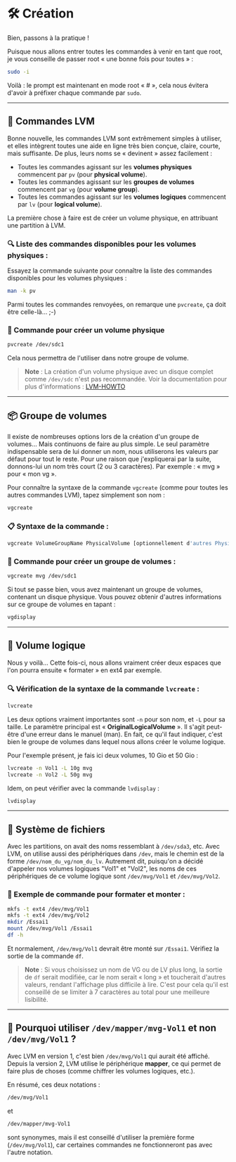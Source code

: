 # 🛠️ Création 

Bien, passons à la pratique !

Puisque nous allons entrer toutes les commandes à venir en tant que root, je vous conseille de passer root « une bonne fois pour toutes » :

```bash
sudo -i
```

Voilà : le prompt est maintenant en mode root « # », cela nous évitera d'avoir à préfixer chaque commande par `sudo`.

---

## 🔨 Commandes LVM

Bonne nouvelle, les commandes LVM sont extrêmement simples à utiliser, et elles intègrent toutes une aide en ligne très bien conçue, claire, courte, mais suffisante. De plus, leurs noms se « devinent » assez facilement :

- Toutes les commandes agissant sur les **volumes physiques** commencent par `pv` (pour **physical volume**).
- Toutes les commandes agissant sur les **groupes de volumes** commencent par `vg` (pour **volume group**).
- Toutes les commandes agissant sur les **volumes logiques** commencent par `lv` (pour **logical volume**).

La première chose à faire est de créer un volume physique, en attribuant une partition à LVM.

### 🔍 Liste des commandes disponibles pour les volumes physiques :

Essayez la commande suivante pour connaître la liste des commandes disponibles pour les volumes physiques :

```bash
man -k pv
```

Parmi toutes les commandes renvoyées, on remarque une `pvcreate`, ça doit être celle-là… ;-)

### 🚀 Commande pour créer un volume physique

```bash
pvcreate /dev/sdc1
```

Cela nous permettra de l'utiliser dans notre groupe de volume.

> **Note** : La création d'un volume physique avec un disque complet comme `/dev/sdc` n'est pas recommandée. Voir la documentation pour plus d'informations : [LVM-HOWTO](https://tldp.org/HOWTO/LVM-HOWTO/initdisks.html)

---

## 📦 Groupe de volumes

Il existe de nombreuses options lors de la création d'un groupe de volumes… Mais continuons de faire au plus simple. Le seul paramètre indispensable sera de lui donner un nom, nous utiliserons les valeurs par défaut pour tout le reste. Pour une raison que j'expliquerai par la suite, donnons-lui un nom très court (2 ou 3 caractères). Par exemple : « mvg » pour « mon vg ».

Pour connaître la syntaxe de la commande `vgcreate` (comme pour toutes les autres commandes LVM), tapez simplement son nom :

```bash
vgcreate
```

### 📋 Syntaxe de la commande :

```bash
vgcreate VolumeGroupName PhysicalVolume [optionnellement d'autres PhysicalVolume]
```

### 🚀 Commande pour créer un groupe de volumes :

```bash
vgcreate mvg /dev/sdc1
```

Si tout se passe bien, vous avez maintenant un groupe de volumes, contenant un disque physique. Vous pouvez obtenir d'autres informations sur ce groupe de volumes en tapant :

```bash
vgdisplay
```

---

## 📂 Volume logique

Nous y voilà… Cette fois-ci, nous allons vraiment créer deux espaces que l'on pourra ensuite « formater » en ext4 par exemple.

### 🔍 Vérification de la syntaxe de la commande `lvcreate` :

```bash
lvcreate
```

Les deux options vraiment importantes sont `-n` pour son nom, et `-L` pour sa taille. Le paramètre principal est « **OriginalLogicalVolume** ». Il s'agit peut-être d'une erreur dans le manuel (man). En fait, ce qu'il faut indiquer, c'est bien le groupe de volumes dans lequel nous allons créer le volume logique.

Pour l'exemple présent, je fais ici deux volumes, 10 Gio et 50 Gio :

```bash
lvcreate -n Vol1 -L 10g mvg
lvcreate -n Vol2 -L 50g mvg
```

Idem, on peut vérifier avec la commande `lvdisplay` :

```bash
lvdisplay
```

---

## 📁 Système de fichiers

Avec les partitions, on avait des noms ressemblant à `/dev/sda3`, etc. Avec LVM, on utilise aussi des périphériques dans `/dev`, mais le chemin est de la forme `/dev/nom_du_vg/nom_du_lv`. Autrement dit, puisqu'on a décidé d'appeler nos volumes logiques "Vol1" et "Vol2", les noms de ces périphériques de ce volume logique sont `/dev/mvg/Vol1` et `/dev/mvg/Vol2`.

### 🚀 Exemple de commande pour formater et monter :

```bash
mkfs -t ext4 /dev/mvg/Vol1
mkfs -t ext4 /dev/mvg/Vol2
mkdir /Essai1
mount /dev/mvg/Vol1 /Essai1
df -h
```

Et normalement, `/dev/mvg/Vol1` devrait être monté sur `/Essai1`. Vérifiez la sortie de la commande `df`.

> **Note** : Si vous choisissez un nom de VG ou de LV plus long, la sortie de `df` serait modifiée, car le nom serait « long » et toucherait d'autres valeurs, rendant l'affichage plus difficile à lire. C'est pour cela qu'il est conseillé de se limiter à 7 caractères au total pour une meilleure lisibilité.

---

## 🧐 Pourquoi utiliser `/dev/mapper/mvg-Vol1` et non `/dev/mvg/Vol1` ?

Avec LVM en version 1, c'est bien `/dev/mvg/Vol1` qui aurait été affiché. Depuis la version 2, LVM utilise le périphérique **mapper**, ce qui permet de faire plus de choses (comme chiffrer les volumes logiques, etc.).

En résumé, ces deux notations :

```bash
/dev/mvg/Vol1
```

et

```bash
/dev/mapper/mvg-Vol1
```

sont synonymes, mais il est conseillé d'utiliser la première forme (`/dev/mvg/Vol1`), car certaines commandes ne fonctionneront pas avec l'autre notation.
